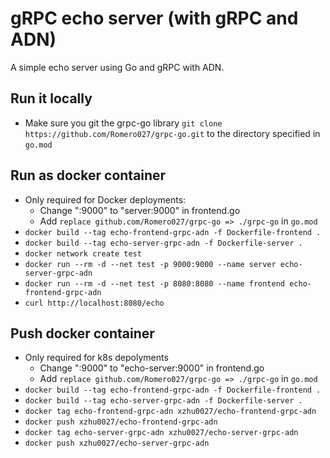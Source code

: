 # gRPC echo server (with gRPC and ADN)

A simple echo server using Go and gRPC with ADN.

## Run it locally
- Make sure you git the grpc-go library `git clone https://github.com/Romero027/grpc-go.git` to the directory specified in `go.mod`

## Run as docker container 
- Only required for Docker deployments:
    - Change ":9000" to "server:9000" in frontend.go 
    - Add `replace github.com/Romero027/grpc-go => ./grpc-go` in `go.mod`
- `docker build --tag echo-frontend-grpc-adn -f Dockerfile-frontend .`
- `docker build --tag echo-server-grpc-adn -f Dockerfile-server .`
- `docker network create test`
- `docker run --rm -d --net test -p 9000:9000 --name server echo-server-grpc-adn`
- `docker run --rm -d --net test -p 8080:8080 --name frontend echo-frontend-grpc-adn`
- `curl http://localhost:8080/echo`

## Push docker container
- Only required for k8s depolyments
    -  Change ":9000" to "echo-server:9000" in frontend.go 
    - Add `replace github.com/Romero027/grpc-go => ./grpc-go` in `go.mod`
- `docker build --tag echo-frontend-grpc-adn -f Dockerfile-frontend .`
- `docker build --tag echo-server-grpc-adn -f Dockerfile-server .`
- `docker tag echo-frontend-grpc-adn xzhu0027/echo-frontend-grpc-adn`
- `docker push xzhu0027/echo-frontend-grpc-adn`
- `docker tag echo-server-grpc-adn xzhu0027/echo-server-grpc-adn`
- `docker push xzhu0027/echo-server-grpc-adn`